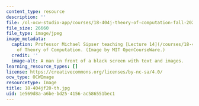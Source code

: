 ```yaml
---
content_type: resource
description: ''
file: /ol-ocw-studio-app/courses/18-404j-theory-of-computation-fall-2020/1e569d8aa6bebd254156ac586551bec1_18-404jf20-th.jpg
file_size: 26660
file_type: image/jpeg
image_metadata:
  caption: Professor Michael Sipser teaching [Lecture 14](/courses/18-404j-theory-of-computation-fall-2020/resources/mit18_404f20_lec14-1)
    of Theory of Computation. (Image by MIT OpenCourseWare.)
  credit: ''
  image-alt: A man in front of a black screen with text and images.
learning_resource_types: []
license: https://creativecommons.org/licenses/by-nc-sa/4.0/
ocw_type: OCWImage
resourcetype: Image
title: 18-404jf20-th.jpg
uid: 1e569d8a-a6be-bd25-4156-ac586551bec1
---
```

